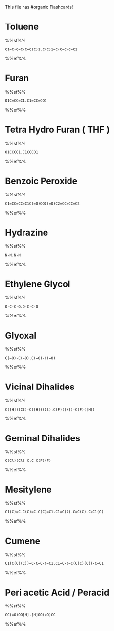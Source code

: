 This file has #organic Flashcards!
# Toluene
%%sf%%
```smiles
C1=C-C=C-C=C(C)1.C(C)1=C-C=C-C=C1
```

%%ef%%
# Furan
%%sf%%
```smiles
O1C=CC=C1.C1=CC=CO1
```
<!--SR:!2025-02-15,4,270-->

%%ef%%
# Tetra Hydro Furan ( THF )
%%sf%%
```smiles
O1CCCC1.C1CCCO1
```

%%ef%%
# Benzoic Peroxide
%%sf%%
```smiles
C1=CC=CC=C1C(=O)OOC(=O)C2=CC=CC=C2
```
%%ef%%
# Hydrazine
%%sf%%
```smiles
N-N.N-N
```
%%ef%%
# Ethylene Glycol
%%sf%%
```smiles
O-C-C-O.O-C-C-O
```
%%ef%%

# Glyoxal
%%sf%%
```smiles
C(=O)-C(=O).C(=O)-C(=O)
```
%%ef%%
# Vicinal Dihalides
%%sf%%
```smiles
C([H])(Cl)-C([H])(Cl).C(F)([H])-C(F)([H])
```
%%ef%%
# Geminal Dihalides
%%sf%%
```smiles
C(Cl)(Cl)-C.C-C(F)(F)
```

%%ef%%
# Mesitylene
%%sf%%

```smiles
C1(C)=C-C(C)=C-C(C)=C1.C1=C(C)-C=C(C)-C=C1(C)
```
%%ef%%
# Cumene
%%sf%%

```smiles
C1(C(C)(C))=C-C=C-C=C1.C1=C-C=C(C(C)(C))-C=C1
```

%%ef%%
# Peri acetic Acid / Peracid
%%sf%%
```smiles
CC(=O)OO[H].[H]OO(=O)CC
```

%%ef%%